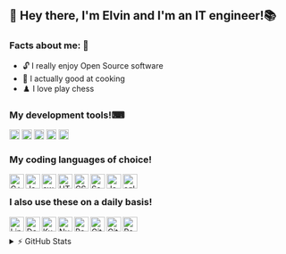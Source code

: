 
## 👋 Hey there, I'm Elvin and I'm an IT engineer!📚

### Facts about me: 🍏
 - 🔓 I really enjoy Open Source software 
 - :bowl_with_spoon: I actually good at cooking
 - :chess_pawn: I love play chess


### My development tools!⌨
<img alt="Visual Studio Code" width="18px" src="https://cdn.jsdelivr.net/npm/simple-icons@3.12.0/icons/visualstudiocode.svg">
<img alt="intellijidea" width="18px" src="https://cdn.jsdelivr.net/npm/simple-icons@3.12.0/icons/intellijidea.svg">
<img alt="androidstudio" width="18px" src="https://cdn.jsdelivr.net/npm/simple-icons@3.12.0/icons/androidstudio.svg">
<img alt="xcode" width="18px" src="https://cdn.jsdelivr.net/npm/simple-icons@3.12.0/icons/xcode.svg">
<img alt="github" width="18px" src="https://cdn.jsdelivr.net/npm/simple-icons@3.12.0/icons/github.svg">
<br>

### My coding languages of choice!
<img align="left" alt="C++" width="26px" src="https://cdn.jsdelivr.net/npm/simple-icons@3.12.0/icons/cplusplus.svg">
<img align="left" alt="Java" width="26px" src="https://cdn.jsdelivr.net/npm/simple-icons@3.12.0/icons/java.svg">
<img align="left" alt="swift" width="26px" src="https://cdn.jsdelivr.net/npm/simple-icons@3.12.0/icons/swift.svg">
<img align="left" alt="HTML5" width="26px" src="https://cdn.jsdelivr.net/npm/simple-icons@3.12.0/icons/html5.svg">
<img align="left" alt="CSS3" width="26px" src="https://cdn.jsdelivr.net/npm/simple-icons@3.12.0/icons/css3.svg">
<img align="left" alt="Sass" width="26px" src="https://cdn.jsdelivr.net/npm/simple-icons@3.12.0/icons/sass.svg">
<img align="left" alt="JavaScript" width="26px" src="https://cdn.jsdelivr.net/npm/simple-icons@3.12.0/icons/javascript.svg">
<img align="left" alt="sql" width="26px" src="https://cdn.jsdelivr.net/npm/simple-icons@3.12.0/icons/sql.svg">
<br>

### I also use these on a daily basis!
<img align="left" alt="Linux" width="26px" src="https://cdn.jsdelivr.net/npm/simple-icons@3.12.0/icons/linux.svg">
<img align="left" alt="Docker" width="26px" src="https://cdn.jsdelivr.net/npm/simple-icons@3.12.0/icons/docker.svg">
<img align="left" alt="Kubernetes" width="26px" src="https://cdn.jsdelivr.net/npm/simple-icons@3.12.0/icons/kubernetes.svg">
<img align="left" alt="NumPy" width="26px" src="https://cdn.jsdelivr.net/npm/simple-icons@3.12.0/icons/numpy.svg">
<img align="left" alt="Pandas" width="26px" src="https://cdn.jsdelivr.net/npm/simple-icons@3.12.0/icons/pandas.svg">
<img align="left" alt="Git" width="26px" src="https://cdn.jsdelivr.net/npm/simple-icons@3.12.0/icons/git.svg">
<img align="left" alt="GitHub" width="26px" src="https://cdn.jsdelivr.net/npm/simple-icons@3.12.0/icons/github.svg">
<img align="left" alt="Raspberry Pi" width="26px" src="https://cdn.jsdelivr.net/npm/simple-icons@3.12.0/icons/raspberrypi.svg">
<br>
<br>

<details>
  <summary>⚡ GitHub Stats</summary>

  <img alt="Elvin's GitHub Stats" src="https://github-readme-stats.vercel.app/api?username=tmariaelvin&show_icons=true&hide_border=true&theme=material-palenight&count_private=true">
  
</details>


